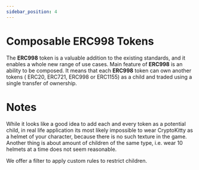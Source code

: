 ```yaml
---
sidebar_position: 4
---
```


# Composable ERC998 Tokens

The **ERC998** token is a valuable addition to the existing standards, and it enables a whole new range of use cases.
Main feature of **ERC998** is an ability to be composed. It means that each **ERC998** token can own another tokens (
ERC20, ERC721, ERC998 or ERC1155) as a child and traded using a single transfer of ownership.

# Notes

While it looks like a good idea to add each and every token as a potential child, in real life application its most
likely impossible to wear CryptoKitty as a helmet of your character, because there is no such texture in the game.
Another thing is about amount of children of the same type, i.e. wear 10 helmets at a time does not seem reasonable.

We offer a filter to apply custom rules to restrict children.
